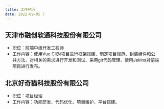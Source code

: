 ```yaml
---
title: 工作经历
date: 2022-09-05 7
---
```


## 天津市融创软通科技股份有限公司



- 职位：前端中级开发工程师
- 工作内容：使用Vue Cli对项目进行框架搭建、制定项目规范、封装组件和公共方法、对相关的需求进行开发和测试、采用git代码管理、使用Jekins对前端项目进行发布。



## 北京好奇猫科技股份有限公司

- 职位：项目经理
- 工作内容：功能研发、代码优化、项目维护、平台搭建。